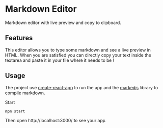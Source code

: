 # Markdown Editor

Markdown editor with live preview and copy to clipboard.

## Features

This editor allows you to type some markdown and see a live preview in HTML.
When you are satisfied you can directly copy your text inside the textarea and
paste it in your file where it needs to be !

## Usage

The project use [create-react-app](https://github.com/facebook/create-react-app)
to run the app and the [markedjs](https://github.com/markedjs/marked)
library to compile markdown.

Start

```
npm start
```

Then open http://localhost:3000/ to see your app.
